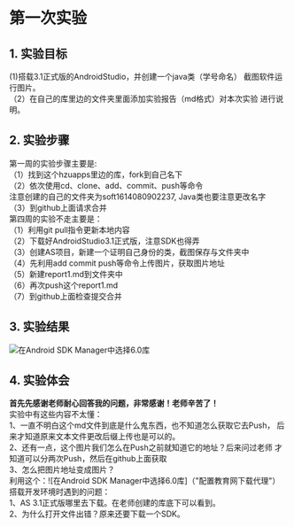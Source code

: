 # 第一次实验 

## 1. 实验目标
 (1)搭载3.1正式版的AndroidStudio，并创建一个java类（学号命名）
截图软件运行图片。  
（2）在自己的库里边的文件夹里面添加实验报告（md格式）对本次实验
进行说明。

## 2. 实验步骤
第一周的实验步骤主要是:  
（1）找到这个hzuapps里边的库，fork到自己名下  
（2）依次使用cd、clone、add、commit、push等命令  
注意创建的自己的文件夹为soft1614080902237,
Java类也要注意更改名字  
（3）到github上面请求合并  
第四周的实验不走主要是：  
（1）利用git pull指令更新本地内容  
（2）下载好AndroidStudio3.1正式版，注意SDK也得弄  
（3）创建AS项目，新建一个证明自己身份的类，截图保存与文件夹中  
（4）先利用add commit push等命令上传图片，获取图片地址  
（5）新建report1.md到文件夹中  
（6）再次push这个report1.md  
（7）到github上面检查提交合并  


## 3. 实验结果

![在Android SDK Manager中选择6.0库](https://raw.githubusercontent.com/DcXuhm/android-labs-2018/master/soft1614080902337/soft1614080902337.png "配置教育网下载代理")


## 4. 实验体会

**首先先感谢老师耐心回答我的问题，非常感谢！老师辛苦了！**  
实验中有这些内容不太懂：  
1、一直不明白这个md文件到底是什么鬼东西，也不知道怎么获取它去Push，
后来才知道原来文本文件更改后缀上传也是可以的。  
2、还有一点，这个图片我们怎么在Push之前就知道它的地址？后来问过老师
才知道可以分两次Push，然后在github上面获取  
3、怎么把图片地址变成图片？  
利用这个：![在Android SDK Manager中选择6.0库]（"配置教育网下载代理"）  
搭载开发环境时遇到的问题：  
1、AS 3.1正式版哪里去下载。在老师创建的库底下可以看到。  
2、为什么打开文件出错？原来还要下载一个SDK。
